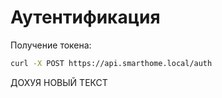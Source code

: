 # Аутентификация

Получение токена:

```bash
curl -X POST https://api.smarthome.local/auth
```

ДОХУЯ НОВЫЙ ТЕКСТ